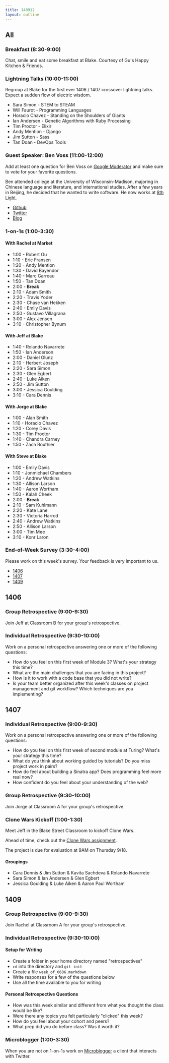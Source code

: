 ```yaml
---
title: 140912
layout: outline
---
```


## All

### Breakfast (8:30-9:00)

Chat, smile and eat some breakfast at Blake. Courtesy of Gu's Happy Kitchen & Friends.

### Lightning Talks (10:00-11:00)

Regroup at Blake for the first ever 1406 / 1407 crossover lightning talks. Expect a sudden flow of electric wisdom.

* Sara Simon - STEM to STEAM
* Will Faurot - Programming Languages
* Horacio Chavez - Standing on the Shoulders of Giants
* Ian Andersen - Genetic Algorithms with Ruby Processing
* Tim Proctor - Elixir
* Andy Mention - Django
* Jim Sutton - Sass
* Tan Doan - DevOps Tools

### Guest Speaker: Ben Voss (11:00-12:00)

Add at least one question for Ben Voss on [Google Moderator](https://www.google.com/moderator/#16/e=20f413) and make sure to vote for your favorite questions.

Ben attended college at the University of Wisconsin-Madison, majoring in Chinese language and literature, and international studies. After a few years in Beijing, he decided that he wanted to write software. He now works at [8th Light](http://www.8thlight.com).

* [Github](https://github.com/bwvoss)
* [Twitter](https://twitter.com/benvoss)
* [Blog](http://blog.8thlight.com/ben-voss/archive.html)

### 1-on-1s (1:00-3:30)

#### With Rachel at Market

* 1:00 - Robert Gu
* 1:10 - Eric Fransen
* 1:20 - Andy Mention
* 1:30 - David Bayendor
* 1:40 - Marc Garreau
* 1:50 - Tan Doan
* 2:00 - **Break**
* 2:10 - Adam Smith
* 2:20 - Travis Yoder
* 2:30 - Chase van Hekken
* 2:40 - Emily Davis
* 2:50 - Gustavo Villagrana
* 3:00 - Alex Jensen
* 3:10 - Christopher Bynum

#### With Jeff at Blake

* 1:40 - Rolando Navarrete
* 1:50 - Ian Anderson
* 2:00 - Daniel Glunz
* 2:10 - Herbert Joseph
* 2:20 - Sara Simon
* 2:30 - Glen Egbert
* 2:40 - Luke Aiken
* 2:50 - Jim Sutton
* 3:00 - Jessica Goulding
* 3:10 - Cara Dennis

#### With Jorge at Blake

* 1:00 - Alan Smith
* 1:10 - Horacio Chavez
* 1:20 - Corey Davis
* 1:30 - Tim Proctor
* 1:40 - Chandra Carney
* 1:50 - Zach Routhier

#### With Steve at Blake

* 1:00 - Emily Davis
* 1:10 - Jonmichael Chambers
* 1:20 - Andrew Watkins
* 1:30 - Allison Larson
* 1:40 - Aaron Wortham
* 1:50 - Kalah Cheek
* 2:00 - **Break**
* 2:10 - Sam Kuhlmann
* 2:20 - Kate Lane
* 2:30 - Victoria Harrod
* 2:40 - Andrew Watkins
* 2:50 - Allison Larson
* 3:00 - Tim Mee
* 3:10 - Konr Laron

### End-of-Week Survey (3:30-4:00)

Please work on this week's survey. Your feedback is very important to us.

* [1406](https://docs.google.com/forms/d/1Yxyz_qSX3xb6AE-mDHg6GQQnuDwMeLewzItGJ6OdwZs/viewform?usp=send_form)
* [1407](https://docs.google.com/forms/d/1kJyG7zeEMEXG7DAHCUXMGfDa0CZLaIX1QWF6BbLAkww/viewform?usp=send_form)
* [1409](https://docs.google.com/forms/d/1qb0Y10AfAGlbKUY1WzsnM7SA4wWW4SESoRwW-MaNjdA/viewform?usp=send_form)

## 1406

### Group Retrospective (9:00-9:30)

Join Jeff at Classroom B for your group's retrospective.

### Individual Retrospective (9:30-10:00)

Work on a personal retrospective answering one or more of the following questions:

* How do you feel on this first week of Module 3? What's your strategy this time?
* What are the main challenges that you are facing in this project?
* How is it to work with a code base that you did not write?
* Is your team better organized after this week's classes on project management and git workflow? Which techniques are you implementing?

## 1407

### Individual Retrospective (9:00-9:30)

Work on a personal retrospective answering one or more of the following questions:

* How do you feel on this first week of second module at Turing? What's your strategy this time?
* What do you think about working guided by tutorials? Do you miss project work in pairs?
* How do feel about building a Sinatra app? Does programming feel more real now?
* How confident do you feel about your understanding of the web?

### Group Retrospective (9:30-10:00)

Join Jorge at Classroom A for your group's retrospective.

### Clone Wars Kickoff (1:00-1:30)

Meet Jeff in the Blake Street Classroom to kickoff Clone Wars.

Ahead of time, check out the [Clone Wars assignment](http://tutorials.jumpstartlab.com/projects/clone_wars.html).

The project is due for evaluation at 9AM on Thursday 9/18.

#### Groupings

* Cara Dennis & Jim Sutton & Kavita Sachdeva & Rolando Navarrete
* Sara Simon & Ian Andersen & Glen Egbert
* Jessica Goulding & Luke Aiken & Aaron Paul Wortham

## 1409

### Group Retrospective (9:00-9:30)

Join Rachel at Classroom A for your group's retrospective.

### Individual Retrospective (9:30-10:00)

#### Setup for Writing

* Create a folder in your home directory named "retrospectives"
* `cd` into the directory and `git init`
* Create a file `week_of_0606.markdown`
* Write responses for a few of the questions below
* Use all the time available to you for writing

#### Personal Retrospective Questions

* How was this week similar and different from what you thought the class would be like?
* Were there any topics you felt particularly "clicked" this week?
* How do you feel about your cohort and peers?
* What prep did you do before class? Was it worth it?

### Microblogger (1:00-3:30)

When you are not on 1-on-1s work on [Microblogger](http://tutorials.jumpstartlab.com/projects/microblogger.html) a client that interacts with Twitter.
